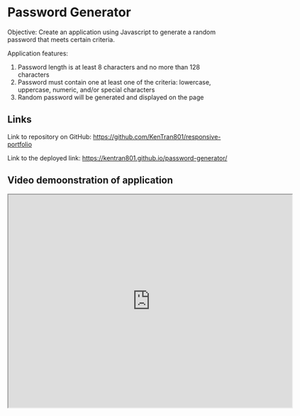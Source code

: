 # Password Generator

Objective: Create an application using Javascript to generate a random password that meets certain criteria.

Application features:
1. Password length is at least 8 characters and no more than 128 characters
2. Password must contain one at least one of the criteria: lowercase, uppercase, numeric, and/or special characters 
3. Random password will be generated and displayed on the page

## Links

Link to repository on GitHub: https://github.com/KenTran801/responsive-portfolio

Link to the deployed link: https://kentran801.github.io/password-generator/

## Video demoonstration of application
<iframe src="https://drive.google.com/file/d/1c7O0otqj_68vwxwtj-rioEms_7TKkyHQ/preview" width="640" height="480"></iframe>
